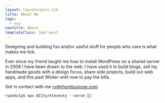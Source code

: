 ```yaml
---
layout: layouts/post.njk
title: About Me
tags:
  - nav
navtitle: About
templateClass: tmpl-post
---
```


Designing and building fun and/or useful stuff for people who care is what makes me tick.

Ever since my friend taught me how to install WordPress on a shared server in 2008 I have been drawn to the web. I have used it to build blogs, sell my handmade goods with a design focus, share side projects, build out web apps, and this past Winter until now to pay the bills.

Get in contact with me ry@rhombusrose.com

``` text/2-3
ryankulp$ npx @11ty/eleventy --serve 🚣🏻‍
```
